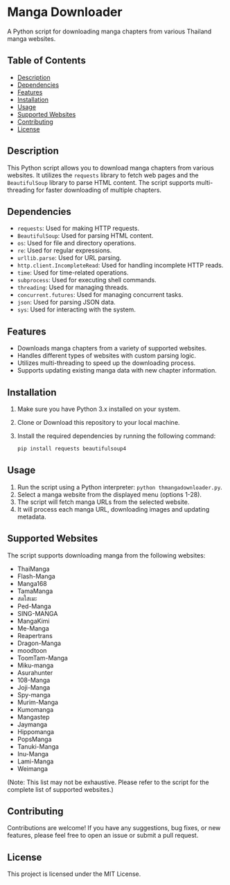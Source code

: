 # Manga Downloader

A Python script for downloading manga chapters from various Thailand manga websites.

## Table of Contents

- [Description](#description)
- [Dependencies](#dependencies)
- [Features](#features)
- [Installation](#installation)
- [Usage](#usage)
- [Supported Websites](#supported-websites)
- [Contributing](#contributing)
- [License](#license)

## Description

This Python script allows you to download manga chapters from various websites. It utilizes the `requests` library to fetch web pages and the `BeautifulSoup` library to parse HTML content. The script supports multi-threading for faster downloading of multiple chapters.

## Dependencies

- `requests`: Used for making HTTP requests.
- `BeautifulSoup`: Used for parsing HTML content.
- `os`: Used for file and directory operations.
- `re`: Used for regular expressions.
- `urllib.parse`: Used for URL parsing.
- `http.client.IncompleteRead`: Used for handling incomplete HTTP reads.
- `time`: Used for time-related operations.
- `subprocess`: Used for executing shell commands.
- `threading`: Used for managing threads.
- `concurrent.futures`: Used for managing concurrent tasks.
- `json`: Used for parsing JSON data.
- `sys`: Used for interacting with the system.

## Features

- Downloads manga chapters from a variety of supported websites.
- Handles different types of websites with custom parsing logic.
- Utilizes multi-threading to speed up the downloading process.
- Supports updating existing manga data with new chapter information.

## Installation

1. Make sure you have Python 3.x installed on your system.
2. Clone or Download this repository to your local machine.
3. Install the required dependencies by running the following command:

   ```bash
   pip install requests beautifulsoup4
   ```
## Usage

1. Run the script using a Python interpreter: `python thmangadownloader.py`.
2. Select a manga website from the displayed menu (options 1-28).
3. The script will fetch manga URLs from the selected website.
4. It will process each manga URL, downloading images and updating metadata.

## Supported Websites
The script supports downloading manga from the following websites:

- ThaiManga
- Flash-Manga
- Manga168
- TamaManga
- สดใสเมะ
- Ped-Manga
- SING-MANGA
- MangaKimi
- Me-Manga
- Reapertrans
- Dragon-Manga
- moodtoon
- ToomTam-Manga
- Miku-manga
- Asurahunter
- 108-Manga
- Joji-Manga
- Spy-manga
- Murim-Manga
- Kumomanga
- Mangastep
- Jaymanga
- Hippomanga
- PopsManga
- Tanuki-Manga
- Inu-Manga
- Lami-Manga
- Weimanga

(Note: This list may not be exhaustive. Please refer to the script for the complete list of supported websites.)

## Contributing
Contributions are welcome! If you have any suggestions, bug fixes, or new features, please feel free to open an issue or submit a pull request.

## License
This project is licensed under the MIT License.
